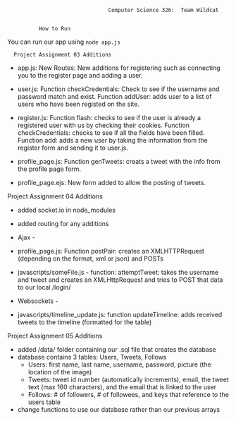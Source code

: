                                     Computer Science 326:  Team Wildcat 
                                        

              How to Run
You can run our app using `node app.js`
 
      Project Assignment 03 Additions

- app.js: New Routes: New additions for registering such as connecting you to the register page and adding a user. 

- user.js: Function checkCredentials: Check to see if the username and password match and exist.
           Function addUser: adds user to a list of users who have been registed on the site.


- register.js: Function flash: checks to see if the user is already a registered user with us by checking their cookies. 
               Function checkCredentials: checks to see if all the fields have been filled.
               Function add: adds a new user by taking the information from the register form and sending it to user.js.

- profile_page.js: Function genTweets: creats a tweet with the info from the profile page form.
                  
- profile_page.ejs: New form added to allow the posting of tweets. 

Project Assignment 04 Additions

- added socket.io in node_modules
- added routing for any additions

- Ajax - 

- profile_page.js: Function postPair: creates an XMLHTTPRequest (depending on the format, xml or json) and POSTs
- javascripts/someFile.js - function: attemptTweet: takes the username and tweet and creates an XMLHttpRequest and tries to POST that data to our local /login/

- Websockets -

- javascripts/timeline_update.js: function updateTimeline: adds received tweets to the timeline (formatted for the table)


Project Assignment 05 Additions

- added /data/ folder containing our .sql file that creates the database
- database contains 3 tables: Users, Tweets, Follows
	- Users: first name, last name, username, password, picture (the location of the image)
	- Tweets: tweet id number (automatically increments), email, the tweet text (max 160 characters), and the email that is linked to the user
	- Follows: # of followers, # of followees, and keys that reference to the users table
- change functions to use our database rather than our previous arrays